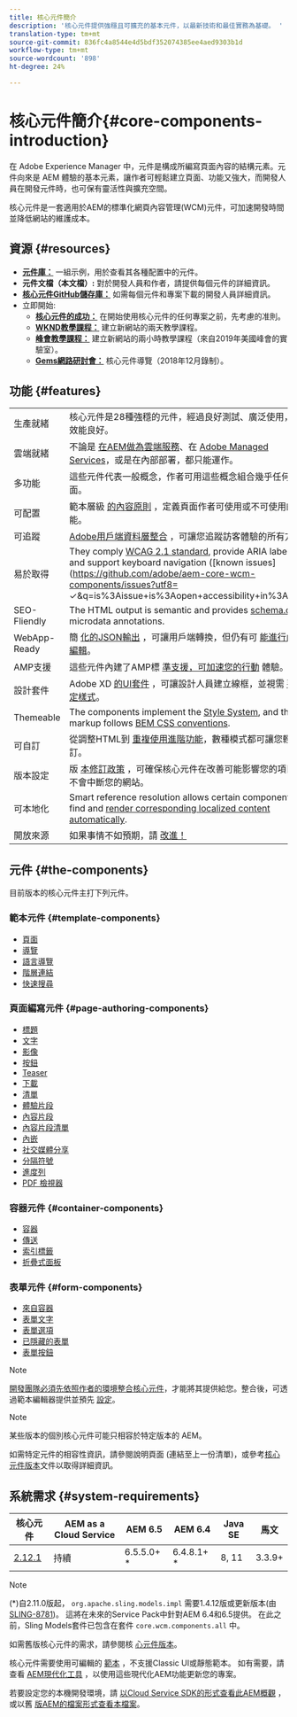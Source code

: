 ```yaml
---
title: 核心元件簡介
description: '核心元件提供強穩且可擴充的基本元件，以最新技術和最佳實務為基礎。 '
translation-type: tm+mt
source-git-commit: 836fc4a8544e4d5bdf352074385ee4aed9303b1d
workflow-type: tm+mt
source-wordcount: '898'
ht-degree: 24%

---
```



# 核心元件簡介{#core-components-introduction}

在 Adobe Experience Manager 中，元件是構成所編寫頁面內容的結構元素。元件向來是 AEM 體驗的基本元素，讓作者可輕鬆建立頁面、功能又強大，而開發人員在開發元件時，也可保有靈活性與擴充空間。

核心元件是一套適用於AEM的標準化網頁內容管理(WCM)元件，可加速開發時間並降低網站的維護成本。

## 資源 {#resources}

* **[元件庫：](https://www.adobe.com/go/aem_cmp_library)** 一組示例，用於查看其各種配置中的元件。
* **元件文檔（本文檔）:** 對於開發人員和作者，請提供每個元件的詳細資訊。
* **[核心元件GitHub儲存庫：](https://github.com/adobe/aem-core-wcm-components)** 如需每個元件和專案下載的開發人員詳細資訊。
* 立即開始:
   * **[核心元件的成功：](/help/developing/success.md)** 在開始使用核心元件的任何專案之前，先考慮的准則。
   * **[WKND教學課程：](https://docs.adobe.com/content/help/en/experience-manager-learn/getting-started-wknd-tutorial-develop/overview.html)** 建立新網站的兩天教學課程。
   * **[峰會教學課程：](https://expleague.azureedge.net/labs/L767/index.html)** 建立新網站的兩小時教學課程（來自2019年美國峰會的實驗室）。
   * **[Gems網路研討會：](https://helpx.adobe.com/tw/experience-manager/kt/eseminars/gems/AEM-Core-Components.html)** 核心元件導覽（2018年12月錄制）。

## 功能 {#features}

|  |  |
|---|---|
| 生產就緒 | 核心元件是28種強穩的元件，經過良好測試、廣泛使用，而且效能良好。 |
| 雲端就緒 | 不論是 [在AEM做為雲端服務](https://docs.adobe.com/content/help/en/experience-manager-cloud-service/landing/home.html)、在 [Adobe Managed Services](https://github.com/adobe/aem-project-archetype/tree/master/src/main/archetype/dispatcher.ams)，或是在內部部署，都只能運作。 |
| 多功能 | 這些元件代表一般概念，作者可用這些概念組合幾乎任何版面。 |
| 可配置 | 範本層級 [的內容原則](https://docs.adobe.com/content/help/en/experience-manager-cloud-service/implementing/components-templates/templates.html#content-policies) ，定義頁面作者可使用或不可使用的功能。 |
| 可追蹤 | [Adobe用戶端資料層整合](/help/developing/data-layer/overview.md) ，可讓您追蹤訪客體驗的所有方面。 |
| 易於取得 | They comply [WCAG 2.1 standard](https://www.w3.org/TR/WCAG21/), provide ARIA labels, and support keyboard navigation ([known issues](https://github.com/adobe/aem-core-wcm-components/issues?utf8= ✓&amp;q=is%3Aissue+is%3Aopen+accessibility+in%3Atitle)). |
| SEO-Fliendly | The HTML output is semantic and provides [schema.org](https://schema.org) microdata annotations. |
| WebApp-Ready | 簡 [化的JSON輸出](https://docs.adobe.com/content/help/en/experience-manager-learn/foundation/development/develop-sling-model-exporter.html) ，可讓用戶端轉換，但仍有可 [能進行內容編輯](https://docs.adobe.com/content/help/en/experience-manager-learn/sites/spa-editor/spa-editor-framework-feature-video-use.html)。 |
| AMP支援 | 這些元件內建了AMP標 [準支援，可加速您的行動](/help/developing/amp.md) 體驗。 |
| 設計套件 | Adobe XD [的UI套件](https://docs.adobe.com/content/help/en/experience-manager-learn/getting-started-wknd-tutorial-develop/assets/overview/AEM_UI-kit_Wireframe.xd) ，可讓設計人員建立線框，並視需 [要設定樣式](https://docs.adobe.com/content/help/en/experience-manager-learn/getting-started-wknd-tutorial-develop/assets/overview/AEM_UI-kit_WKND.xd)。 |
| Themeable | The components implement the [Style System](https://docs.adobe.com/content/help/en/experience-manager-cloud-service/implementing/components-templates/style-system.html), and the markup follows [BEM CSS conventions](http://getbem.com/). |
| 可自訂 | 從調整HTML到 [重複使用進階功能](developing/customizing.md)，數種模式都可讓您輕鬆自訂。 |
| 版本設定 | 版 [本修訂政策](https://github.com/adobe/aem-core-wcm-components/wiki/Versioning-policies) ，可確保核心元件在改善可能影響您的項目時不會中斷您的網站。 |
| 可本地化 | Smart reference resolution allows certain components to find and [render corresponding localized content automatically](get-started/localization.md). |
| 開放來源 | 如果事情不如預期，請 [改進！](https://github.com/adobe/aem-core-wcm-components/blob/master/CONTRIBUTING.md) |

## 元件 {#the-components}

目前版本的核心元件主打下列元件。

### 範本元件 {#template-components}

* [頁面](components/page.md)
* [導覽](components/navigation.md)
* [語言導覽](components/language-navigation.md)
* [階層連結](components/breadcrumb.md)
* [快速搜尋](components/quick-search.md)

### 頁面編寫元件 {#page-authoring-components}

* [標題](components/title.md)
* [文字](components/text.md)
* [影像](components/image.md)
* [按鈕](components/button.md)
* [Teaser](components/teaser.md)
* [下載](components/download.md)
* [清單](components/list.md)
* [體驗片段](components/experience-fragment.md)
* [內容片段](components/content-fragment-component.md)
* [內容片段清單](components/content-fragment-list.md)
* [內嵌](components/embed.md)
* [社交媒體分享](components/sharing.md)
* [分隔符號](components/separator.md)
* [進度列](components/progress-bar.md)
* [PDF 檢視器](components/pdf-viewer.md)

### 容器元件 {#container-components}

* [容器](components/container.md)
* [傳送](components/carousel.md)
* [索引標籤](components/tabs.md)
* [折疊式面板](components/accordion.md)

### 表單元件 {#form-components}

* [來自容器](components/forms/form-container.md)
* [表單文字](components/forms/form-text.md)
* [表單選項](components/forms/form-options.md)
* [已隱藏的表單](components/forms/form-hidden.md)
* [表單按鈕](components/forms/form-button.md)

>[!NOTE]
>
>[開發團隊必須先依照作者的環境整合核心元件](get-started/using.md)，才能將其提供給您。整合後，可透過範本編輯器提供並預先 [設定](https://docs.adobe.com/content/help/en/experience-manager-cloud-service/sites/authoring/features/templates.html)。

>[!NOTE]
>
>某些版本的個別核心元件可能只相容於特定版本的 AEM。
>
>如需特定元件的相容性資訊，請參閱說明頁面 (連結至上一份清單)，或參考[核心元件版本](versions.md)文件以取得詳細資訊。

## 系統需求 {#system-requirements}

| 核心元件 | AEM as a Cloud Service  | AEM 6.5 | AEM 6.4 | Java SE | 馬文 |
|---------|---------|---------|---------|---------|---------|
| [2.12.1](https://github.com/adobe/aem-core-wcm-components/releases/tag/core.wcm.components.reactor-2.12.1) | 持續 | 6.5.5.0+ * | 6.4.8.1+ * | 8, 11 | 3.3.9+ |

>[!NOTE]
>
>(*)自2.11.0版起， `org.apache.sling.models.impl` 需要1.4.12版或更新版本(由 [SLING-8781](https://issues.apache.org/jira/browse/SLING-8781))。 這將在未來的Service Pack中針對AEM 6.4和6.5提供。 在此之前，Sling Models套件已包含在套件 `core.wcm.components.all` 中。

如需舊版核心元件的需求，請參閱核 [心元件版本](versions.md)。

核心元件需要使用可編輯的 [範本](https://docs.adobe.com/content/help/en/experience-manager-learn/sites/page-authoring/template-editor-feature-video-use.html) ，不支援Classic UI或靜態範本。 如有需要，請查看 [AEM現代化工具](https://opensource.adobe.com/aem-modernize-tools/pages/tools.html) ，以使用這些現代化AEM功能更新您的專案。

若要設定您的本機開發環境，請 [以Cloud Service SDK的形式查看此AEM概觀](https://docs.adobe.com/content/help/en/experience-manager-learn/cloud-service/local-development-environment-set-up/overview.html) ，或以舊 [版AEM的檔案形式查看本檔案](https://docs.adobe.com/content/help/en/experience-manager-learn/foundation/development/set-up-a-local-aem-development-environment.html)。
